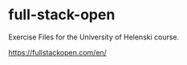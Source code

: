 # full-stack-open

Exercise Files for the University of Helenski course.

https://fullstackopen.com/en/
